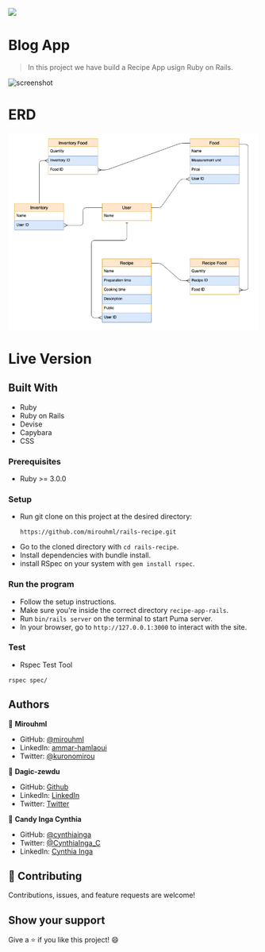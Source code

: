 ![](https://img.shields.io/badge/Microverse-blueviolet)

# Blog App

> In this project we have build a Recipe App usign Ruby on Rails.

![screenshot]()

# ERD

![ERD](./screenshots/Erd.png)

# Live Version

## Built With

- Ruby
- Ruby on Rails
- Devise
- Capybara
- CSS

### Prerequisites

- Ruby >= 3.0.0

### Setup

- Run git clone on this project at the desired directory:
  ```
  https://github.com/mirouhml/rails-recipe.git
  ```
- Go to the cloned directory with `cd rails-recipe`.
- Install dependencies with bundle install.
- install RSpec on your system with `gem install rspec`.

### Run the program

- Follow the setup instructions.
- Make sure you're inside the correct directory `recipe-app-rails`.
- Run `bin/rails server` on the terminal to start Puma server.
- In your browser, go to `http://127.0.0.1:3000` to interact with the site.

### Test

- Rspec Test Tool

```
rspec spec/
```

## Authors

👤 **Mirouhml**

- GitHub: [@mirouhml](https://github.com/mirouhml)
- LinkedIn: [ammar-hamlaoui](https://www.linkedin.com/in/ammar-hamlaoui-514909189/)
- Twitter: [@kuronomirou](https://twitter.com/kuronomirou)

👤 **Dagic-zewdu**

- GitHub: [Github](https://github.com/Dagic-zewdu)
- LinkedIn: [LinkedIn](https://www.linkedin.com/dagic-zewdu/)
- Twitter: [Twitter](https://twitter.com/dagic4)

👤 **Candy Inga Cynthia**

- GitHub: [@cynthiainga](https://github.com/cynthiainga)
- Twitter: [@CynthiaInga_C](https://twitter.com/CynthiaInga_C)
- LinkedIn: [Cynthia Inga](https://www.linkedin.com/in/cynthia-inga/)

## 🤝 Contributing

Contributions, issues, and feature requests are welcome!

## Show your support

Give a ⭐️ if you like this project! 😄
